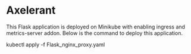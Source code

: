 # Axelerant
This Flask application is deployed on Minikube with enabling ingress and metrics-server addon. Below is the command to deploy this application.

kubectl apply -f Flask_nginx_proxy.yaml
